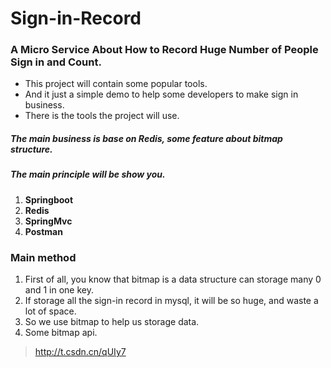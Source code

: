 # Sign-in-Record
### A Micro Service About How to Record Huge Number of People Sign in and Count.

* This project will contain some popular tools.
* And it just a simple demo to help some developers to make sign in business.
* There is the tools the project will use.

##### The main business is base on Redis, some feature about bitmap structure.
##### The main principle will be show you.

1. **Springboot**
2. **Redis**
3. **SpringMvc**
4. **Postman**

### Main method

1. First of all, you know that bitmap is a data structure can storage many 0 and 1 in one key.
2. If storage all the sign-in record in mysql, it will be so huge, and waste a lot of space.
3. So we use bitmap to help us storage data.
4. Some bitmap api.
> http://t.csdn.cn/qUIy7
